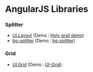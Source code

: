 # AngularJS Libraries

### Splitter

* [UI.Layout](https://github.com/angular-ui/ui-layout) (Demo : [Holy grail demo](http://plnkr.co/zB4mhgJyVz7GlwG8JmeM))
* [bg-splitter](https://github.com/blackgate/bg-splitter) (Demo : [bg-splitter](http://blackgate.github.io/bg-splitter/))

### Grid

* [UI.Grid](https://github.com/angular-ui/ui-grid) (Demo : [UI-Grid](http://ui-grid.info/))
